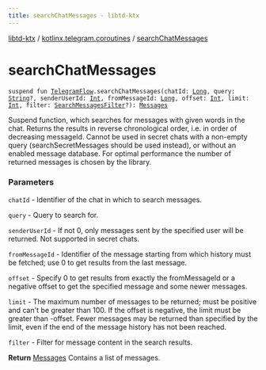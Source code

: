 ```yaml
---
title: searchChatMessages - libtd-ktx
---
```


[libtd-ktx](../index.html) / [kotlinx.telegram.coroutines](index.html) / [searchChatMessages](./search-chat-messages.html)

# searchChatMessages

`suspend fun `[`TelegramFlow`](../kotlinx.telegram.core/-telegram-flow/index.html)`.searchChatMessages(chatId: `[`Long`](https://kotlinlang.org/api/latest/jvm/stdlib/kotlin/-long/index.html)`, query: `[`String`](https://kotlinlang.org/api/latest/jvm/stdlib/kotlin/-string/index.html)`?, senderUserId: `[`Int`](https://kotlinlang.org/api/latest/jvm/stdlib/kotlin/-int/index.html)`, fromMessageId: `[`Long`](https://kotlinlang.org/api/latest/jvm/stdlib/kotlin/-long/index.html)`, offset: `[`Int`](https://kotlinlang.org/api/latest/jvm/stdlib/kotlin/-int/index.html)`, limit: `[`Int`](https://kotlinlang.org/api/latest/jvm/stdlib/kotlin/-int/index.html)`, filter: `[`SearchMessagesFilter`](https://tdlibx.github.io/td/docs/org/drinkless/td/libcore/telegram/TdApi.SearchMessagesFilter.html)`?): `[`Messages`](https://tdlibx.github.io/td/docs/org/drinkless/td/libcore/telegram/TdApi.Messages.html)

Suspend function, which searches for messages with given words in the chat. Returns the results
in reverse chronological order, i.e. in order of decreasing messageId. Cannot be used in secret
chats with a non-empty query (searchSecretMessages should be used instead), or without an enabled
message database. For optimal performance the number of returned messages is chosen by the library.

### Parameters

`chatId` - Identifier of the chat in which to search messages.

`query` - Query to search for.

`senderUserId` - If not 0, only messages sent by the specified user will be returned. Not
supported in secret chats.

`fromMessageId` - Identifier of the message starting from which history must be fetched; use 0
to get results from the last message.

`offset` - Specify 0 to get results from exactly the fromMessageId or a negative offset to get
the specified message and some newer messages.

`limit` - The maximum number of messages to be returned; must be positive and can't be greater
than 100. If the offset is negative, the limit must be greater than -offset. Fewer messages may be
returned than specified by the limit, even if the end of the message history has not been reached.

`filter` - Filter for message content in the search results.

**Return**
[Messages](https://tdlibx.github.io/td/docs/org/drinkless/td/libcore/telegram/TdApi.Messages.html) Contains a list of messages.

